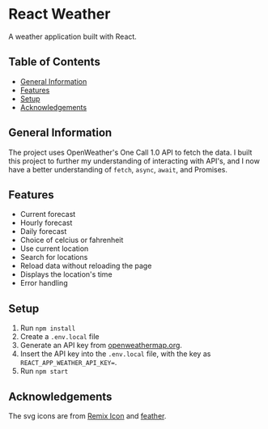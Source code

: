 # React Weather <!-- omit in toc -->

A weather application built with React.

## Table of Contents <!-- omit in toc -->

- [General Information](#general-information)
- [Features](#features)
- [Setup](#setup)
- [Acknowledgements](#acknowledgements)

## General Information

The project uses OpenWeather's One Call 1.0 API to fetch the data. I built this project to further my understanding of interacting with API's, and I now have a better understanding of `fetch`, `async`, `await`, and Promises.

## Features

- Current forecast
- Hourly forecast
- Daily forecast
- Choice of celcius or fahrenheit
- Use current location
- Search for locations
- Reload data without reloading the page
- Displays the location's time
- Error handling

## Setup

1. Run `npm install`
2. Create a `.env.local` file
3. Generate an API key from [openweathermap.org](https://openweathermap.org).
4. Insert the API key into the `.env.local` file, with the key as `REACT_APP_WEATHER_API_KEY=`.
5. Run `npm start`

## Acknowledgements

The svg icons are from [Remix Icon](https://github.com/Remix-Design/remixicon) and [feather](https://github.com/feathericons/feather).
